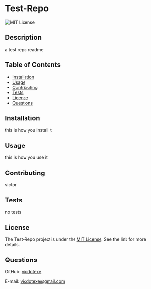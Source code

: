 # Test-Repo
![MIT License](https://img.shields.io/badge/License-MIT-brightgreen)

## Description
a test repo readme

## Table of Contents
* [Installation](#installation)
* [Usage](#usage)
* [Contributing](#contributing)
* [Tests](#tests)
* [License](#license)
* [Questions](#questions)

## Installation
this is how you install it

## Usage
this is how you use it

## Contributing
victor

## Tests
no tests

## License
The Test-Repo project is under the [MIT License](http://choosealicense.com/licenses/mit/). See the link for more details.

## Questions
GitHub: [vicdotexe](https://www.github.com/vicdotexe)

E-mail: [vicdotexe@gmail.com](mailto:vicdotexe@gmail.com)
